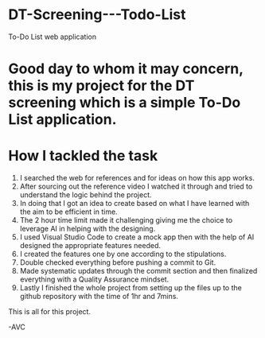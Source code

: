 # DT-Screening---Todo-List
To-Do List web application

# Good day to whom it may concern, this is my project for the DT screening which is a simple To-Do List application.

# How I tackled the task

1. I searched the web for references and for ideas on how this app works.
2. After sourcing out the reference video I watched it through and tried to understand the logic behind the project.
3. In doing that I got an idea to create based on what I have learned with the aim to be efficient in time.
4. The 2 hour time limit made it challenging giving me the choice to leverage AI in helping with the designing.
5. I used Visual Studio Code to create a mock app then with the help of AI designed the appropriate features needed.
6. I created the features one by one according to the stipulations.
7. Double checked everything before pushing a commit to Git.
8. Made systematic updates through the commit section and then finalized everything with a Quality Assurance mindset.
9. Lastly I finished the whole project from setting up the files up to the github repository with the time of 1hr and 7mins.

This is all for this project.

-AVC

